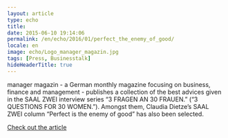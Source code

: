 ```yaml
---
layout: article
type: echo
title:
date: 2015-06-10 19:14:06
permalink: /en/echo/2016/01/perfect_the_enemy_of_good/
locale: en
image: echo/Logo_manager_magazin.jpg
tags: [Press, Businesstalk]
hideHeaderTitle: true
---
```


manager magazin - a German monthly magazine focusing on business, finance and management - publishes a collection of the best advices given in the SAAL ZWEI interview series “3 FRAGEN AN 30 FRAUEN.” (“3 QUESTIONS FOR 30 WOMEN.”). Amongst them, Claudia Dietze’s SAAL ZWEI column “Perfect is the enemy of good” has also been selected.

[Check out the article](http://www.manager-magazin.de/unternehmen/karriere/der-beste-rat-den-ich-je-bekommen-habe-a-1037828-2.html)